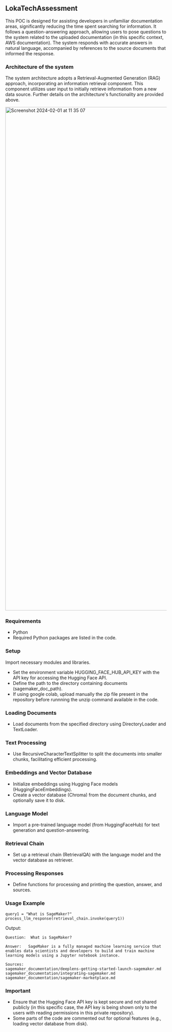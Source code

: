 ## LokaTechAssessment

This POC is designed for assisting developers in unfamiliar documentation areas, significantly reducing the time spent searching for information. It follows a question-answering approach, allowing users to pose questions to the system related to the uploaded documentation (in this specific context, AWS documentation). The system responds with accurate answers in natural language, accompanied by references to the source documents that informed the response.

### Architecture of the system
The system architecture adopts a Retrieval-Augmented Generation (RAG) approach, incorporating an information retrieval component. This component utilizes user input to initially retrieve information from a new data source. Further details on the architecture's functionality are provided above.

<img width="1569" alt="Screenshot 2024-02-01 at 11 35 07" src="https://github.com/PedroNunes99/LokaTechAssessment/assets/44478888/f2152d8b-8130-4338-bbbc-6c4c55cd66f6">

### Requirements
- Python
- Required Python packages are listed in the code.
### Setup
Import necessary modules and libraries.
- Set the environment variable HUGGING_FACE_HUB_API_KEY with the API key for accessing the Hugging Face API.
- Define the path to the directory containing documents (sagemaker_doc_path).
- If using google colab, upload manually the zip file present in the repository before runnning the unzip command available in the code.
### Loading Documents
- Load documents from the specified directory using DirectoryLoader and TextLoader.
### Text Processing
- Use RecursiveCharacterTextSplitter to split the documents into smaller chunks, facilitating efficient processing.
### Embeddings and Vector Database
- Initialize embeddings using Hugging Face models (HuggingFaceEmbeddings).
- Create a vector database (Chroma) from the document chunks, and optionally save it to disk.
### Language Model
- Import a pre-trained language model (from HuggingFaceHub) for text generation and question-answering.
### Retrieval Chain
- Set up a retrieval chain (RetrievalQA) with the language model and the vector database as retriever.
### Processing Responses
- Define functions for processing and printing the question, answer, and sources.
### Usage Example
```
query1 = "What is SageMaker?"
process_llm_response(retrieval_chain.invoke(query1))
```
Output:
```
Question:  What is SageMaker?

Answer:   SageMaker is a fully managed machine learning service that enables data scientists and developers to build and train machine learning models using a Jupyter notebook instance.

Sources:
sagemaker_documentation/deeplens-getting-started-launch-sagemaker.md
sagemaker_documentation/integrating-sagemaker.md
sagemaker_documentation/sagemaker-marketplace.md
```

### Important
- Ensure that the Hugging Face API key is kept secure and not shared publicly (in this specific case, the API key is being shown only to the users with reading permissions in this private repository).
- Some parts of the code are commented out for optional features (e.g., loading vector database from disk).
